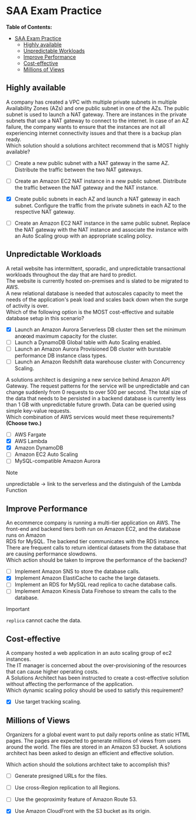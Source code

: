 # SAA Exam Practice

**Table of Contents:**

- [SAA Exam Practice](#saa-exam-practice)
  - [Highly available](#highly-available)
  - [Unpredictable Workloads](#unpredictable-workloads)
  - [Improve Performance](#improve-performance)
  - [Cost-effective](#cost-effective)
  - [Millions of Views](#millions-of-views)

## Highly available

A company has created a VPC with multiple private subnets in multiple Availability Zones (AZs) and one public subnet in one of the AZs. The public subnet is used to launch a NAT gateway. There are instances in the private subnets that use a NAT gateway to connect to the internet. In case of an AZ failure, the company wants to ensure that the instances are not all experiencing internet connectivity issues and that there is a backup plan ready.  
Which solution should a solutions architect recommend that is MOST highly available?
- [ ] Create a new public subnet with a NAT gateway in the same AZ. Distribute the traffic between the two NAT gateways.
- [ ] Create an Amazon EC2 NAT instance in a new public subnet. Distribute the traffic between the NAT gateway and the NAT instance.
- [x] Create public subnets in each AZ and launch a NAT gateway in each subnet. Configure the traffic from the private subnets in each AZ to the respective NAT gateway.
- [ ] Create an Amazon EC2 NAT instance in the same public subnet. Replace the NAT gateway with the NAT instance and associate the instance with an Auto Scaling group with an appropriate scaling policy.


## Unpredictable Workloads

A retail website has intermittent, sporadic, and unpredictable transactional workloads throughout the day that are hard to predict.  
The website is currently hosted on-premises and is slated to be migrated to AWS.   
A new relational database is needed that autoscales capacity to meet the needs of the application's peak load and scales back down when the surge of activity is over.   
Which of the following option is the MOST cost-effective and suitable database setup in this scenario?  
- [x] Launch an Amazon Aurora Serverless DB cluster then set the minimum anœœd maximum capacity for the cluster.
- [ ] ​Launch a DynamoDB Global table with Auto Scaling enabled.
- [ ] ​Launch an Amazon Aurora Provisioned DB cluster with burstable performance DB instance class types.
- [ ] ​Launch an Amazon Redshift data warehouse cluster with Concurrency Scaling.

A solutions architect is designing a new service behind Amazon API Gateway. The request patterns for the service will be unpredictable and can change suddenly from 0 requests to over 500 per second. The total size of the data that needs to be persisted in a backend database is currently less than 1 GB with unpredictable future growth. Data can be queried using simple key-value requests.  
Which combination of AWS services would meet these requirements? **(Choose two.)**
- [ ] AWS Fargate
- [x] AWS Lambda
- [x] Amazon DynamoDB
- [ ] Amazon EC2 Auto Scaling
- [ ] MySQL-compatible Amazon Aurora

> [!NOTE]
> unpredictable -> link to the serverless and the distinguish of the Lambda Function



## Improve Performance

An ecommerce company is running a multi-tier application on AWS. The front-end and backend tiers both run on Amazon EC2, and the database runs on Amazon  
RDS for MySQL. The backend tier communicates with the RDS instance. There are frequent calls to return identical datasets from the database that are causing performance slowdowns.  
Which action should be taken to improve the performance of the backend?
- [ ] Implement Amazon SNS to store the database calls.
- [x] Implement Amazon ElastiCache to cache the large datasets.
- [ ] Implement an RDS for MySQL read replica to cache database calls.
- [ ] Implement Amazon Kinesis Data Firehose to stream the calls to the database.

> [!IMPORTANT]
> `replica` cannot cache the data.

## Cost-effective

A company hosted a web application in an auto scaling group of ec2 instances.  
The IT manager is concerned about the over-provisioning of the resources that can cause higher operating costs.  
A Solutions Architect has been instructed to create a cost-effective solution without affecting the performance of the application.  
Which dynamic scaling policy should be used to satisfy this requirement?

- [x] Use target tracking scaling.


## Millions of Views

Organizers for a global event want to put daily reports online as static HTML pages. The pages are expected to generate millions of views from users around the world. The files are stored in an Amazon S3 bucket. A solutions architect has been asked to design an efficient and effective solution.

Which action should the solutions architect take to accomplish this?
- [ ] Generate presigned URLs for the files.
- [ ] Use cross-Region replication to all Regions.
- [ ] Use the geoproximity feature of Amazon Route 53.
- [x] Use Amazon CloudFront with the S3 bucket as its origin.



















